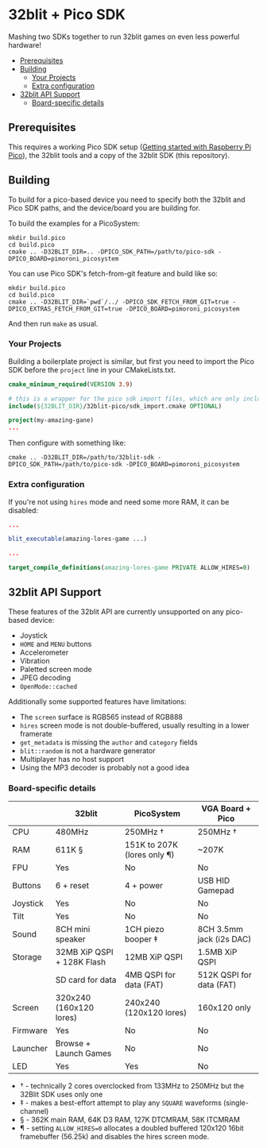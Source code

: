 # 32blit + Pico SDK <!-- omit in toc -->

Mashing two SDKs together to run 32blit games on even less powerful hardware!

- [Prerequisites](#prerequisites)
- [Building](#building)
  - [Your Projects](#your-projects)
  - [Extra configuration](#extra-configuration)
- [32blit API Support](#32blit-api-support)
  - [Board-specific details](#board-specific-details)

## Prerequisites

This requires a working Pico SDK setup ([Getting started with Raspberry Pi Pico](https://datasheets.raspberrypi.org/pico/getting-started-with-pico.pdf)), the 32blit tools and a copy of the 32blit SDK (this repository).

## Building

To build for a pico-based device you need to specify both the 32blit and Pico SDK paths, and the device/board you are building for.

To build the examples for a PicoSystem:

```
mkdir build.pico
cd build.pico
cmake .. -D32BLIT_DIR=.. -DPICO_SDK_PATH=/path/to/pico-sdk -DPICO_BOARD=pimoroni_picosystem
```

You can use Pico SDK's fetch-from-git feature and build like so:

```
mkdir build.pico
cd build.pico
cmake .. -D32BLIT_DIR=`pwd`/../ -DPICO_SDK_FETCH_FROM_GIT=true -DPICO_EXTRAS_FETCH_FROM_GIT=true -DPICO_BOARD=pimoroni_picosystem
```

And then run `make` as usual.

### Your Projects

Building a boilerplate project is similar, but first you need to import the Pico SDK before the `project` line in your CMakeLists.txt.

```cmake
cmake_minimum_required(VERSION 3.9)

# this is a wrapper for the pico sdk import files, which are only included if PICO_BOARD is set
include(${32BLIT_DIR}/32blit-pico/sdk_import.cmake OPTIONAL)

project(my-amazing-gane)
...
```

Then configure with something like:
```
cmake .. -D32BLIT_DIR=/path/to/32blit-sdk -DPICO_SDK_PATH=/path/to/pico-sdk -DPICO_BOARD=pimoroni_picosystem
```

### Extra configuration

If you're not using `hires` mode and need some more RAM, it can be disabled:
```cmake
...

blit_executable(amazing-lores-game ...)

...

target_compile_definitions(amazing-lores-game PRIVATE ALLOW_HIRES=0)
```

## 32blit API Support

These features of the 32blit API are currently unsupported on any pico-based device:

- Joystick
- `HOME` and `MENU` buttons
- Accelerometer
- Vibration
- Paletted screen mode
- JPEG decoding
- `OpenMode::cached`

Additionally some supported features have limitations:

- The `screen` surface is RGB565 instead of RGB888
- `hires` screen mode is not double-buffered, usually resulting in a lower framerate
- `get_metadata` is missing the `author` and `category` fields
- `blit::random` is not a hardware generator
- Multiplayer has no host support
- Using the MP3 decoder is probably not a good idea

### Board-specific details

|           | 32blit                       | PicoSystem                  | VGA Board + Pico
|-----------|------------------------------|-----------------------------|-----------
| CPU       | 480MHz                       | 250MHz †                    | 250MHz †
| RAM       | 611K §                       | 151K to 207K (lores only ¶) | ~207K
| FPU       | Yes                          | No                          | No
| Buttons   | 6 + reset                    | 4 + power                   | USB HID Gamepad
| Joystick  | Yes                          | No                          | No
| Tilt      | Yes                          | No                          | No
| Sound     | 8CH mini speaker             | 1CH piezo booper ‡          | 8CH 3.5mm jack (i2s DAC)
| Storage   | 32MB XiP QSPI + 128K Flash   | 12MB XiP QSPI               | 1.5MB XiP QSPI
|           | SD card for data             | 4MB QSPI for data (FAT)     | 512K QSPI for data (FAT)
| Screen    | 320x240 (160x120 lores)      | 240x240 (120x120 lores)     | 160x120 only
| Firmware  | Yes                          | No                          | No
| Launcher  | Browse + Launch Games        | No                          | No
| LED       | Yes                          | Yes                         | No


* † - technically 2 cores overclocked from 133MHz to 250MHz but the 32Blit SDK uses only one
* ‡ - makes a best-effort attempt to play any `SQUARE` waveforms (single-channel)
* § - 362K main RAM, 64K D3 RAM, 127K DTCMRAM, 58K ITCMRAM
* ¶ - setting `ALLOW_HIRES=0` allocates a doubled buffered 120x120 16bit framebuffer (56.25k) and disables the hires screen mode.